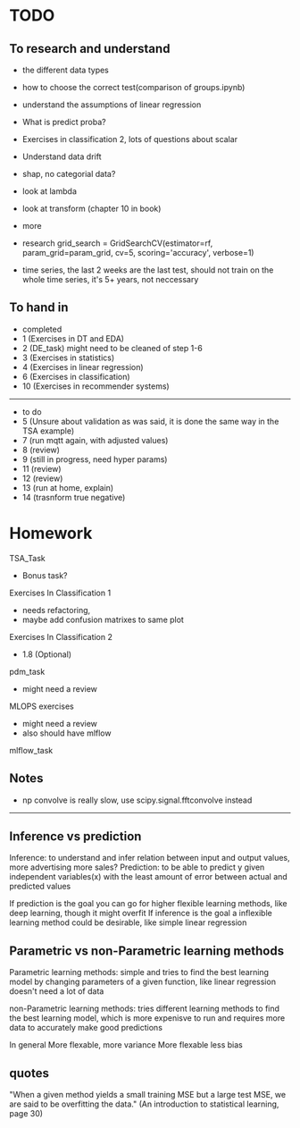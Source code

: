 # TODO

## To research and understand

- the different data types
- how to choose the correct test(comparison of groups.ipynb)
- understand the assumptions of linear regression
- What is predict proba?
- Exercises in classification 2, lots of questions about scalar
- Understand data drift
- shap, no categorial data?
- look at lambda
- look at transform (chapter 10 in book)
- more
- research grid_search = GridSearchCV(estimator=rf, param_grid=param_grid, cv=5, scoring='accuracy', verbose=1)

- time series, the last 2 weeks are the last test, should not train on the whole time series, it's 5+ years, not neccessary

## To hand in
- completed
- 1 (Exercises in DT and EDA)
- 2 (DE_task) might need to be cleaned of step 1-6
- 3 (Exercises in statistics)
- 4 (Exercises in linear regression)
- 6 (Exercises in classification)
- 10 (Exercises in recommender systems)
---
- to do
- 5 (Unsure about validation as was said, it is done the same way in the TSA example)
- 7 (run mqtt again, with adjusted values)
- 8 (review)
- 9 (still in progress, need hyper params)
- 11 (review)
- 12 (review)
- 13 (run at home, explain)
- 14 (trasnform true negative)

# Homework

TSA_Task

- Bonus task?

Exercises In Classification 1

- needs refactoring,
- maybe add confusion matrixes to same plot

Exercises In Classification 2

- 1.8 (Optional)

pdm_task

- might need a review

MLOPS exercises

- might need a review
- also should have mlflow

mlflow_task

## Notes

- np convolve is really slow, use scipy.signal.fftconvolve instead

---

## Inference vs prediction

Inference: to understand and infer relation between input and output values, more advertising more sales?
Prediction: to be able to predict y given independent variables(x) with the least amount of error between actual and predicted values

If prediction is the goal you can go for higher flexible learning methods, like deep learning, though it might overfit
If inference is the goal a inflexible learning method could be desirable, like simple linear regression

## Parametric vs non-Parametric learning methods

Parametric learning methods: simple and tries to find the best learning model by changing parameters of a given function, like linear regression
doesn't need a lot of data

non-Parametric learning methods: tries different learning methods to find the best learning model, which is more expenisve to run and requires more data
to accurately make good predictions

In general
More flexable, more variance
More flexable less bias

## quotes

"When a given method yields a small training MSE but a large test MSE, we are
said to be overfitting the data." (An introduction to statistical learning, page 30)
